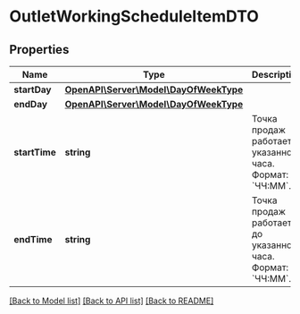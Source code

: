 # OutletWorkingScheduleItemDTO

## Properties
Name | Type | Description | Notes
------------ | ------------- | ------------- | -------------
**startDay** | [**OpenAPI\Server\Model\DayOfWeekType**](DayOfWeekType.md) |  | 
**endDay** | [**OpenAPI\Server\Model\DayOfWeekType**](DayOfWeekType.md) |  | 
**startTime** | **string** | Точка продаж работает c указанного часа.  Формат: &#x60;ЧЧ:ММ&#x60;. | 
**endTime** | **string** | Точка продаж работает до указанного часа.  Формат: &#x60;ЧЧ:ММ&#x60;. | 

[[Back to Model list]](../README.md#documentation-for-models) [[Back to API list]](../README.md#documentation-for-api-endpoints) [[Back to README]](../README.md)


